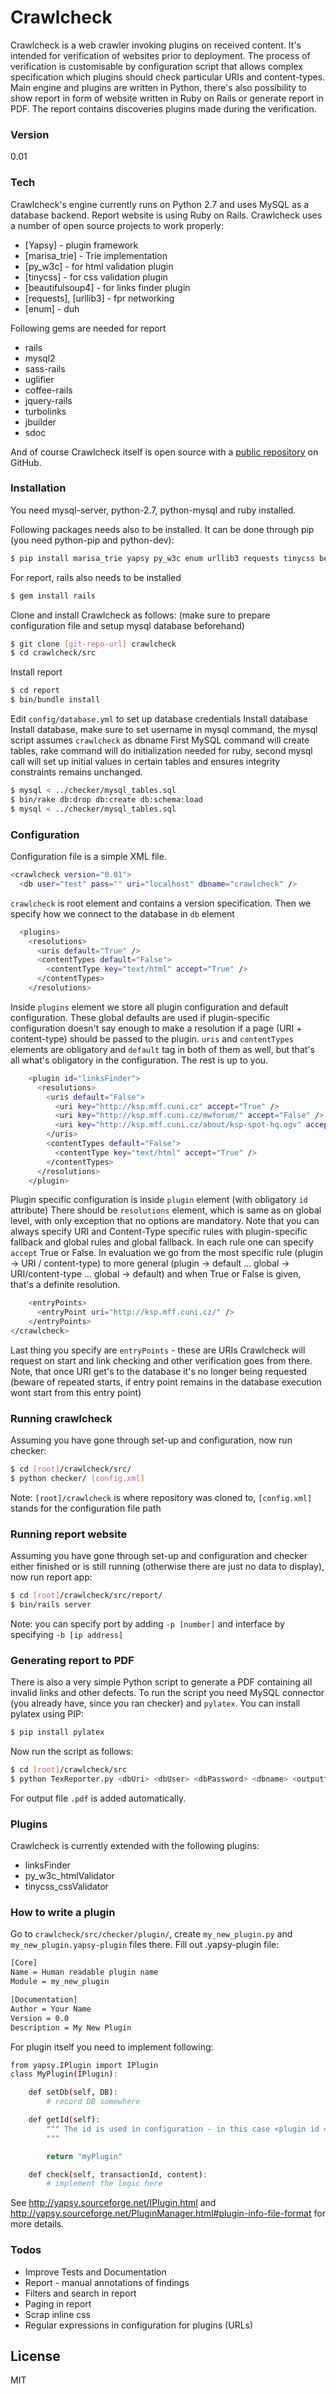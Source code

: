 # Crawlcheck

Crawlcheck is a web crawler invoking plugins on received content. It's intended for verification of websites prior to deployment. The process of verification is customisable by configuration script that allows complex specification which plugins should check particular URIs and content-types. Main engine and plugins are written in Python, there's also possibility to show report in form of website written in Ruby on Rails or generate report in PDF. The report contains discoveries plugins made during the verification.

### Version
0.01

### Tech

Crawlcheck's engine currently runs on Python 2.7 and uses MySQL as a database backend. Report website is using Ruby on Rails.
Crawlcheck uses a number of open source projects to work properly:
* [Yapsy] - plugin framework
* [marisa_trie] - Trie implementation
* [py_w3c] - for html validation plugin
* [tinycss] - for css validation plugin
* [beautifulsoup4] - for links finder plugin
* [requests], [urllib3] - fpr networking
* [enum] - duh

Following gems are needed for report
* rails
* mysql2
* sass-rails
* uglifier
* coffee-rails
* jquery-rails
* turbolinks
* jbuilder
* sdoc

And of course Crawlcheck itself is open source with a [public repository](https://github.com/eghuro/crawlcheck) on GitHub.

### Installation

You need mysql-server, python-2.7, python-mysql and ruby installed.

Following packages needs also to be installed. It can be done through pip (you need python-pip and python-dev):
```sh
$ pip install marisa_trie yapsy py_w3c enum urllib3 requests tinycss beautifulsoup4
```
For report, rails also needs to be installed
```sh
$ gem install rails
```
Clone and install Crawlcheck as follows: (make sure to prepare configuration file and setup mysql database beforehand)
```sh
$ git clone [git-repo-url] crawlcheck
$ cd crawlcheck/src
```

Install report
```sh
$ cd report
$ bin/bundle install
```
Edit ```config/database.yml``` to set up database credentials
Install database
Install database, make sure to set username in mysql command, the mysql script assumes ```crawlcheck``` as dbname
First MySQL command will create tables, rake command will do initialization needed for ruby, second mysql call will set up initial values in certain tables and ensures integrity constraints remains unchanged.
```sh
$ mysql < ../checker/mysql_tables.sql
$ bin/rake db:drop db:create db:schema:load
$ mysql < ../checker/mysql_tables.sql
```

### Configuration

Configuration file is a simple XML file.
```sh
<crawlcheck version="0.01">
  <db user="test" pass="" uri="localhost" dbname="crawlcheck" />
```
``crawlcheck`` is root element and contains a version specification.
Then we specify how we connect to the database in ``db`` element
```sh
  <plugins>
    <resolutions>
      <uris default="True" />
      <contentTypes default="False">
        <contentType key="text/html" accept="True" />
      </contentTypes>
    </resolutions>
```
Inside ``plugins`` element we store all plugin configuration and default configuration. These global defaults are used if plugin-specific configuration doesn't say enough to make a resolution if a page (URI + content-type) should be passed to the plugin. ``uris`` and ``contentTypes`` elements are obligatory and ``default`` tag in both of them as well, but that's all what's obligatory in the configuration. The rest is up to you.
```sh
    <plugin id="linksFinder">
      <resolutions>
        <uris default="False">
          <uri key="http://ksp.mff.cuni.cz" accept="True" />
          <uri key="http://ksp.mff.cuni.cz/mwforum/" accept="False" />
          <uri key="http://ksp.mff.cuni.cz/about/ksp-spot-hq.ogv" accept="False" />
        </uris>
        <contentTypes default="False">
          <contentType key="text/html" accept="True" />
        </contentTypes>
      </resolutions>
    </plugin>
```
Plugin specific configuration is inside ``plugin`` element (with obligatory ``id`` attribute) There should be ``resolutions`` element, which is same as on global level, with only exception that no options are mandatory. Note that you can always specify URI and Content-Type specific rules with plugin-specific fallback and global rules and global fallback. In each rule one can specify ``accept`` True or False. In evaluation we go from the most specific rule (plugin -> URI / content-type) to more general (plugin -> default ... global -> URI/content-type ... global -> default) and when True or False is given, that's a definite resolution.
```sh 
    <entryPoints>
      <entryPoint uri="http://ksp.mff.cuni.cz/" />
    </entryPoints>
</crawlcheck>
```
Last thing you specify are ``entryPoints`` - these are URIs Crawlcheck will request on start and link checking and other verification goes from there. Note, that once URI get's to the database it's no longer being requested (beware of repeated starts, if entry point remains in the database execution wont start from this entry point)

### Running crawlcheck
Assuming you have gone through set-up and configuration, now run checker:
```sh
$ cd [root]/crawlcheck/src/
$ python checker/ [config.xml]
```
Note: ```[root]/crawlcheck``` is where repository was cloned to, ```[config.xml]``` stands for the configuration file path

### Running report website
Assuming you have gone through set-up and configuration and checker either finished or is still running (otherwise there are just no data to display), now run report app:
```sh
$ cd [root]/crawlcheck/src/report/
$ bin/rails server
```
Note: you can specify port by adding ```-p [number]``` and interface by specifying ```-b [ip address]```

### Generating report to PDF
There is also a very simple Python script to generate a PDF containing all invalid links and other defects.
To run the script you need MySQL connector (you already have, since you ran checker) and ``pylatex``.
You can install pylatex using PIP:
```sh
$ pip install pylatex
```
Now run the script as follows:
```sh
$ cd [root]/crawlcheck/src
$ python TexReporter.py <dbUri> <dbUser> <dbPassword> <dbname> <outputfile>
```
For output file ``.pdf`` is added automatically.


### Plugins

Crawlcheck is currently extended with the following plugins:

* linksFinder
* py_w3c_htmlValidator
* tinycss_cssValidator

### How to write a plugin

Go to ``crawlcheck/src/checker/plugin/``, create ``my_new_plugin.py`` and ``my_new_plugin.yapsy-plugin`` files there.
Fill out .yapsy-plugin file:
```sh
[Core]
Name = Human readable plugin name
Module = my_new_plugin

[Documentation]
Author = Your Name
Version = 0.0
Description = My New Plugin
```

For plugin itself you need to implement following:
```sh
from yapsy.IPlugin import IPlugin
class MyPlugin(IPlugin):

    def setDb(self, DB):
        # record DB somewhere

    def getId(self):
        """ The id is used in configuration - in this case <plugin id = "myPlugin"/>
        """

        return "myPlugin"

    def check(self, transactionId, content):
        # implement the logic here
```

See http://yapsy.sourceforge.net/IPlugin.html and http://yapsy.sourceforge.net/PluginManager.html#plugin-info-file-format for more details.

### Todos

 - Improve Tests and Documentation
 - Report - manual annotations of findings
 - Filters and search in report
 - Paging in report
 - Scrap inline css
 - Regular expressions in configuration for plugins (URLs)

License
----

MIT
